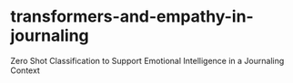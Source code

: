 # transformers-and-empathy-in-journaling
Zero Shot Classification to Support Emotional Intelligence in a Journaling Context
